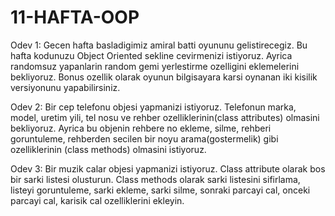 # 11-HAFTA-OOP
Odev 1: Gecen hafta basladigimiz amiral batti oyununu gelistirecegiz. Bu hafta kodunuzu Object Oriented sekline cevirmenizi istiyoruz. Ayrica randomsuz yapanlarin random gemi yerlestirme ozelligini eklemelerini bekliyoruz. Bonus ozellik olarak oyunun bilgisayara karsi oynanan iki kisilik versiyonunu yapabilirsiniz. 

Odev 2:
Bir cep telefonu objesi yapmanizi istiyoruz. Telefonun marka, model, uretim yili, tel nosu ve rehber ozelliklerinin(class attributes) olmasini bekliyoruz. 
Ayrica bu objenin rehbere no ekleme, silme, rehberi goruntuleme, rehberden secilen bir noyu arama(gostermelik) gibi ozelliklerinin (class methods) olmasini istiyoruz. 

Odev 3:
Bir muzik calar objesi yapmanizi istiyoruz. Class attribute olarak bos bir sarki listesi  olusturun. Class methods olarak sarki listesini sifirlama, listeyi goruntuleme, sarki ekleme, sarki silme, sonraki parcayi cal, onceki parcayi cal, karisik cal ozelliklerini ekleyin.
